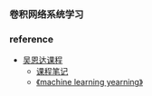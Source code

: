 ### 卷积网络系统学习







### reference 
* [吴恩达课程](https://www.coursera.org/specializations/deep-learning)
    * [课程笔记](http://kyonhuang.top/Andrew-Ng-Deep-Learning-notes/#/Convolutional_Neural_Networks/%E5%8D%B7%E7%A7%AF%E7%A5%9E%E7%BB%8F%E7%BD%91%E7%BB%9C)
    * [《machine learning yearning》](https://xiaqunfeng.gitbooks.io/machine-learning-yearning/content/chapter5.html)